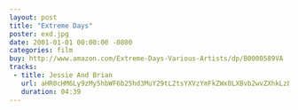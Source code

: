 ```yaml
---
layout: post
title: "Extreme Days"
poster: exd.jpg
date: 2001-01-01 00:00:00 -0800
categories: film
buy: http://www.amazon.com/Extreme-Days-Various-Artists/dp/B0000589VA
tracks:
 - title: Jessie And Brian
   url: aHR0cHM6Ly9zMy5hbWF6b25hd3MuY29tL2tsYXVzYmFkZWx0LXBvb2wvZXhkLzE3IEplc3NpZSBBbmQgQnJpYW4ubXAz
   duration: 04:39
---
```


